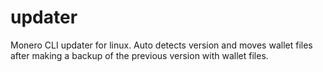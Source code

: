 # updater
Monero CLI updater for linux. Auto detects version and moves wallet files after making a backup of the previous version with wallet files.
